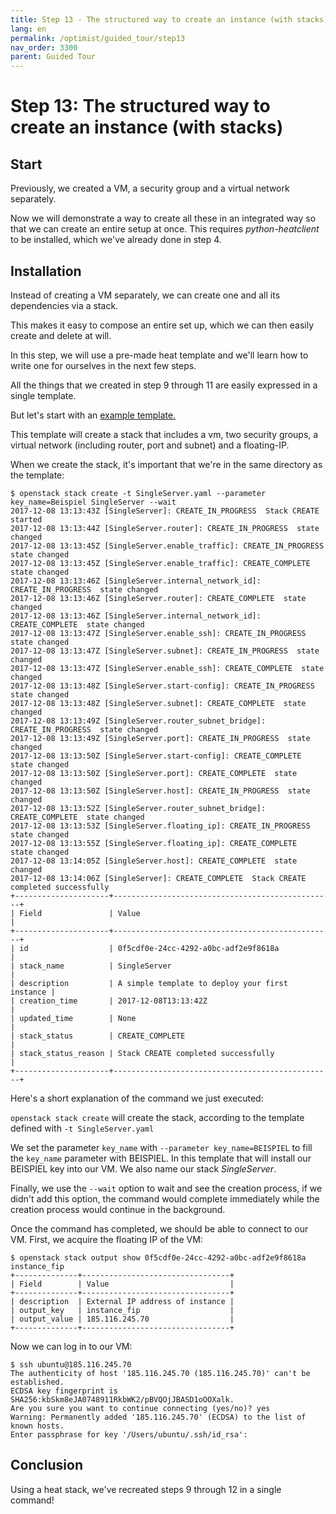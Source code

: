 ```yaml
---
title: Step 13 - The structured way to create an instance (with stacks)
lang: en
permalink: /optimist/guided_tour/step13
nav_order: 3300
parent: Guided Tour
---
```


Step 13: The structured way to create an instance (with stacks)
===============================================================

Start
-----

Previously, we created a VM, a security group and a virtual network separately.

Now we will demonstrate a way to create all these in an integrated way so that
we can create an entire setup at once. This requires *python-heatclient* to be
installed, which we've already done in step 4.

Installation
------------

Instead of creating a VM separately, we can create one and all its dependencies
via a stack.

This makes it easy to compose an entire set up, which we can then easily create
and delete at will.

In this step, we will use a pre-made heat template and we'll learn how to
write one for ourselves in the next few steps.

All the things that we created in step 9 through 11 are easily expressed in a
single template.

But let's start with an [example
template.](https://github.com/innovocloud/openstack_examples/tree/master/heat/templates)


This template will create a stack that includes a vm, two security groups, a
virtual network (including router, port and subnet) and a floating-IP.

When we create the stack, it's important that we're in the same directory as
the template:

```
$ openstack stack create -t SingleServer.yaml --parameter key_name=Beispiel SingleServer --wait
2017-12-08 13:13:43Z [SingleServer]: CREATE_IN_PROGRESS  Stack CREATE started
2017-12-08 13:13:44Z [SingleServer.router]: CREATE_IN_PROGRESS  state changed
2017-12-08 13:13:45Z [SingleServer.enable_traffic]: CREATE_IN_PROGRESS  state changed
2017-12-08 13:13:45Z [SingleServer.enable_traffic]: CREATE_COMPLETE  state changed
2017-12-08 13:13:46Z [SingleServer.internal_network_id]: CREATE_IN_PROGRESS  state changed
2017-12-08 13:13:46Z [SingleServer.router]: CREATE_COMPLETE  state changed
2017-12-08 13:13:46Z [SingleServer.internal_network_id]: CREATE_COMPLETE  state changed
2017-12-08 13:13:47Z [SingleServer.enable_ssh]: CREATE_IN_PROGRESS  state changed
2017-12-08 13:13:47Z [SingleServer.subnet]: CREATE_IN_PROGRESS  state changed
2017-12-08 13:13:47Z [SingleServer.enable_ssh]: CREATE_COMPLETE  state changed
2017-12-08 13:13:48Z [SingleServer.start-config]: CREATE_IN_PROGRESS  state changed
2017-12-08 13:13:48Z [SingleServer.subnet]: CREATE_COMPLETE  state changed
2017-12-08 13:13:49Z [SingleServer.router_subnet_bridge]: CREATE_IN_PROGRESS  state changed
2017-12-08 13:13:49Z [SingleServer.port]: CREATE_IN_PROGRESS  state changed
2017-12-08 13:13:50Z [SingleServer.start-config]: CREATE_COMPLETE  state changed
2017-12-08 13:13:50Z [SingleServer.port]: CREATE_COMPLETE  state changed
2017-12-08 13:13:50Z [SingleServer.host]: CREATE_IN_PROGRESS  state changed
2017-12-08 13:13:52Z [SingleServer.router_subnet_bridge]: CREATE_COMPLETE  state changed
2017-12-08 13:13:53Z [SingleServer.floating_ip]: CREATE_IN_PROGRESS  state changed
2017-12-08 13:13:55Z [SingleServer.floating_ip]: CREATE_COMPLETE  state changed
2017-12-08 13:14:05Z [SingleServer.host]: CREATE_COMPLETE  state changed
2017-12-08 13:14:06Z [SingleServer]: CREATE_COMPLETE  Stack CREATE completed successfully
+---------------------+-------------------------------------------------+
| Field               | Value                                           |
+---------------------+-------------------------------------------------+
| id                  | 0f5cdf0e-24cc-4292-a0bc-adf2e9f8618a            |
| stack_name          | SingleServer                                    |
| description         | A simple template to deploy your first instance |
| creation_time       | 2017-12-08T13:13:42Z                            |
| updated_time        | None                                            |
| stack_status        | CREATE_COMPLETE                                 |
| stack_status_reason | Stack CREATE completed successfully             |
+---------------------+-------------------------------------------------+
```

Here's a short explanation of the command we just executed:

`openstack stack create` will create the stack, according to the
template defined with `-t SingleServer.yaml`

We set the parameter `key_name` with `--parameter key_name=BEISPIEL` to
fill the `key_name` parameter with BEISPIEL. In this template that will
install our BEISPIEL key into our VM. We also name our stack
*SingleServer*.

Finally, we use the `--wait` option to wait and see the creation
process, if we didn't add this option, the command would complete
immediately while the creation process would continue in the background.


Once the command has completed, we should be able to connect to our VM. First,
we acquire the floating IP of the VM:

```
$ openstack stack output show 0f5cdf0e-24cc-4292-a0bc-adf2e9f8618a instance_fip
+--------------+---------------------------------+
| Field        | Value                           |
+--------------+---------------------------------+
| description  | External IP address of instance |
| output_key   | instance_fip                    |
| output_value | 185.116.245.70                  |
+--------------+---------------------------------+
```

Now we can log in to our VM:

```
$ ssh ubuntu@185.116.245.70
The authenticity of host '185.116.245.70 (185.116.245.70)' can't be established.
ECDSA key fingerprint is SHA256:kbSkm8eJA0748911RkbWK2/pBVQOjJBASD1oOOXalk.
Are you sure you want to continue connecting (yes/no)? yes
Warning: Permanently added '185.116.245.70' (ECDSA) to the list of known hosts.
Enter passphrase for key '/Users/ubuntu/.ssh/id_rsa':
```

Conclusion
----------

Using a heat stack, we've recreated steps 9 through 12 in a single command!
